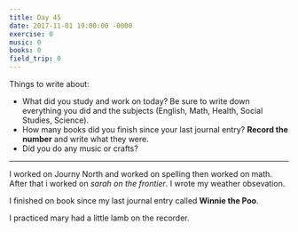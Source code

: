 ```yaml
---
title: Day 45
date: 2017-11-01 19:00:00 -0000
exercise: 0
music: 0
books: 0
field_trip: 0
---
```

Things to write about:

* What did you study and work on today? Be sure to write down everything you did and the subjects (English, Math, Health, Social Studies, Science).
* How many books did you finish since your last journal entry? **Record the number** and write what they were.
* Did you do any music or crafts?

***

I worked on Journy North and worked on spelling then worked on math. After that i worked on *sarah on the frontier*. I wrote my weather obsevation.

I finished on book since my last journal entry called **Winnie the Poo**.

I practiced mary had a little lamb on the recorder.
